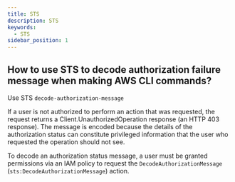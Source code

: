 ```yaml
---
title: STS
description: STS
keywords:
  - STS
sidebar_position: 1
---
```



## How to use STS to decode authorization failure message when making AWS CLI commands?

Use STS `decode-authorization-message`

If a user is not authorized to perform an action that was requested, the request returns a Client.UnauthorizedOperation response (an HTTP 403 response). The message is encoded because the details of the authorization status can constitute privileged information that the user who requested the operation should not see. 

To decode an authorization status message, a user must be granted permissions via an IAM policy to request the `DecodeAuthorizationMessage` (`sts:DecodeAuthorizationMessage`) action.